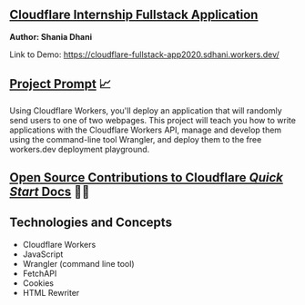 ## [Cloudflare Internship Fullstack Application](https://cloudflare-fullstack-app2020.sdhani.workers.dev/)

**Author: Shania Dhani**

Link to Demo: https://cloudflare-fullstack-app2020.sdhani.workers.dev/

## [Project Prompt](https://github.com/cloudflare-internship-2020/internship-application-fullstack)  :chart_with_upwards_trend:
Using Cloudflare Workers, you'll deploy an application that will randomly send users to one of two webpages. This project will teach you how to write applications with the Cloudflare Workers API, manage and develop them using the command-line tool Wrangler, and deploy them to the free workers.dev deployment playground.

## [Open Source Contributions to Cloudflare *Quick Start* Docs](https://github.com/cloudflare/workers-docs/pull/752) :tada::blush:

## Technologies and Concepts
- Cloudflare Workers
- JavaScript
- Wrangler (command line tool)
- FetchAPI
- Cookies
- HTML Rewriter
